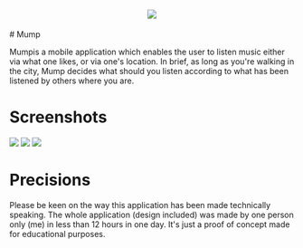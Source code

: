 <h1 style="text-align:center;">
  <img src="./images/mump_splash.png" />
</h1>
# Mump


Mumpis a mobile application which enables the user to listen music either via what one likes, or via one's location.
In brief, as long as you're walking in the city, Mump decides what should you listen according to what has been listened by others where you are.

# Screenshots

  <img src="./images/mump_list.png" />


  <img src="./images/mump_gps.png" />


  <img src="./images/mump_notification.png" />

# Precisions

Please be keen on the way this application has been made technically speaking. The whole application (design included) was made by one person only (me) in less than 12 hours in one day. It's just a proof of concept made for educational purposes.
